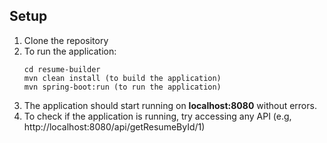 ## Setup
1. Clone the repository
2. To run the application:
   ```
   cd resume-builder
   mvn clean install (to build the application)
   mvn spring-boot:run (to run the application)
   ```
3. The application should start running on **localhost:8080** without errors.
4. To check if the application is running, try accessing any API (e.g, http://localhost:8080/api/getResumeById/1)

